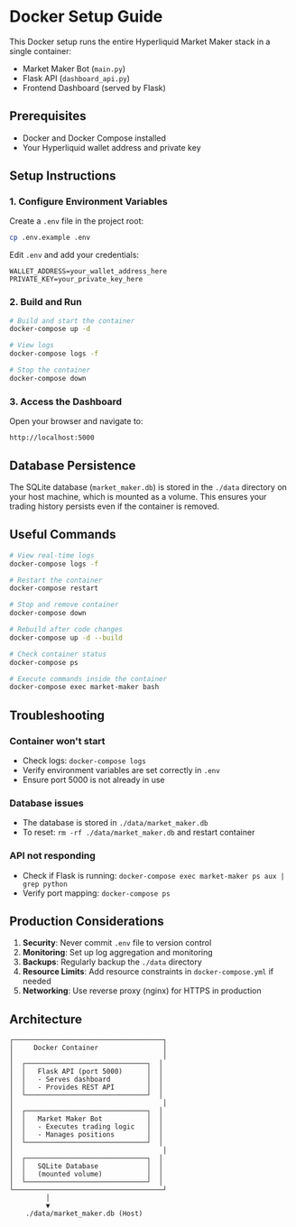# Docker Setup Guide

This Docker setup runs the entire Hyperliquid Market Maker stack in a single container:
- Market Maker Bot (`main.py`)
- Flask API (`dashboard_api.py`)
- Frontend Dashboard (served by Flask)

## Prerequisites

- Docker and Docker Compose installed
- Your Hyperliquid wallet address and private key

## Setup Instructions

### 1. Configure Environment Variables

Create a `.env` file in the project root:

```bash
cp .env.example .env
```

Edit `.env` and add your credentials:

```
WALLET_ADDRESS=your_wallet_address_here
PRIVATE_KEY=your_private_key_here
```

### 2. Build and Run

```bash
# Build and start the container
docker-compose up -d

# View logs
docker-compose logs -f

# Stop the container
docker-compose down
```

### 3. Access the Dashboard

Open your browser and navigate to:
```
http://localhost:5000
```

## Database Persistence

The SQLite database (`market_maker.db`) is stored in the `./data` directory on your host machine, which is mounted as a volume. This ensures your trading history persists even if the container is removed.

## Useful Commands

```bash
# View real-time logs
docker-compose logs -f

# Restart the container
docker-compose restart

# Stop and remove container
docker-compose down

# Rebuild after code changes
docker-compose up -d --build

# Check container status
docker-compose ps

# Execute commands inside the container
docker-compose exec market-maker bash
```

## Troubleshooting

### Container won't start
- Check logs: `docker-compose logs`
- Verify environment variables are set correctly in `.env`
- Ensure port 5000 is not already in use

### Database issues
- The database is stored in `./data/market_maker.db`
- To reset: `rm -rf ./data/market_maker.db` and restart container

### API not responding
- Check if Flask is running: `docker-compose exec market-maker ps aux | grep python`
- Verify port mapping: `docker-compose ps`

## Production Considerations

1. **Security**: Never commit `.env` file to version control
2. **Monitoring**: Set up log aggregation and monitoring
3. **Backups**: Regularly backup the `./data` directory
4. **Resource Limits**: Add resource constraints in `docker-compose.yml` if needed
5. **Networking**: Use reverse proxy (nginx) for HTTPS in production

## Architecture

```
┌─────────────────────────────────────┐
│     Docker Container                │
│                                     │
│  ┌──────────────────────────────┐  │
│  │   Flask API (port 5000)      │  │
│  │   - Serves dashboard         │  │
│  │   - Provides REST API        │  │
│  └──────────────────────────────┘  │
│                                     │
│  ┌──────────────────────────────┐  │
│  │   Market Maker Bot           │  │
│  │   - Executes trading logic   │  │
│  │   - Manages positions        │  │
│  └──────────────────────────────┘  │
│                                     │
│  ┌──────────────────────────────┐  │
│  │   SQLite Database            │  │
│  │   (mounted volume)           │  │
│  └──────────────────────────────┘  │
└─────────────────────────────────────┘
         │
         ▼
    ./data/market_maker.db (Host)
```
